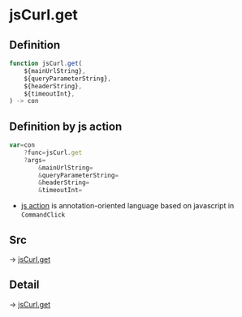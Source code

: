 # jsCurl.get

## Definition

```js.js
function jsCurl.get(
	${mainUrlString},
	${queryParameterString},
	${headerString},
	${timeoutInt},
) -> con
```


## Definition by js action

```js.js
var=con
	?func=jsCurl.get
	?args=
		&mainUrlString=
		&queryParameterString=
		&headerString=
		&timeoutInt=
```

- [js action](#) is annotation-oriented language based on javascript in `CommandClick`

## Src

-> [jsCurl.get](https://github.com/puutaro/CommandClick/blob/master/app/src/main/java/com/puutaro/commandclick/fragment_lib/terminal_fragment/js_interface/JsCurl.kt#L23)

## Detail

-> [jsCurl.get](https://github.com/puutaro/CommandClick/blob/master/md/developer/js_interface/details/JsCurl/get.md)
